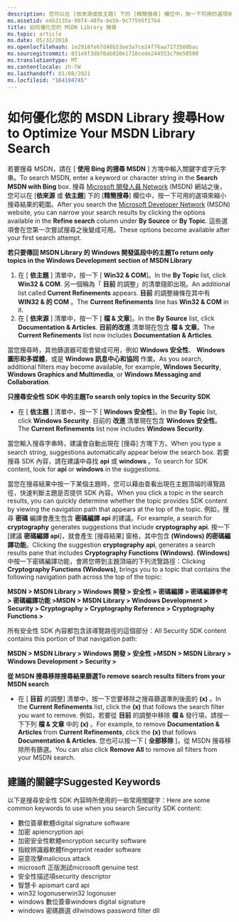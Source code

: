 ```yaml
---
description: 您可以在 [依來源或依主題] 下的 [精簡搜尋] 欄位中，按一下可用的選項來縮小搜尋結果的範圍。
ms.assetid: e4b3135a-98f4-48fe-be5b-9c77595f27b4
title: 如何優化您的 MSDN Library 搜尋
ms.topic: article
ms.date: 05/31/2018
ms.openlocfilehash: 1e2918fe67d48b53ee3a7ce24f76aa7173560bac
ms.sourcegitcommit: 831e8f3db78ab820e1710cede244553c70e50500
ms.translationtype: MT
ms.contentlocale: zh-TW
ms.lasthandoff: 01/08/2021
ms.locfileid: "104194745"
---
```

# <a name="how-to-optimize-your-msdn-library-search"></a><span data-ttu-id="f0f38-103">如何優化您的 MSDN Library 搜尋</span><span class="sxs-lookup"><span data-stu-id="f0f38-103">How to Optimize Your MSDN Library Search</span></span>

<span data-ttu-id="f0f38-104">若要搜尋 MSDN，請在 [ **使用 Bing 的搜尋 MSDN** ] 方塊中輸入關鍵字或字元字串。</span><span class="sxs-lookup"><span data-stu-id="f0f38-104">To search MSDN, enter a keyword or character string in the **Search MSDN with Bing** box.</span></span> <span data-ttu-id="f0f38-105">搜尋 [Microsoft 開發人員 Network](https://msdn.microsoft.com/default.aspx) (MSDN) 網站之後，您可以在 [**依來源** 或 **依主題**] 下的 [**精簡搜尋**] 欄位中，按一下可用的選項來縮小搜尋結果的範圍。</span><span class="sxs-lookup"><span data-stu-id="f0f38-105">After you search the [Microsoft Developer Network](https://msdn.microsoft.com/default.aspx) (MSDN) website, you can narrow your search results by clicking the options available in the **Refine search** column under **By Source** or **By Topic**.</span></span> <span data-ttu-id="f0f38-106">這些選項會在您第一次嘗試搜尋之後變成可用。</span><span class="sxs-lookup"><span data-stu-id="f0f38-106">These options become available after your first search attempt.</span></span>

<span data-ttu-id="f0f38-107">**若只要傳回 MSDN Library 的 Windows 開發區段中的主題**</span><span class="sxs-lookup"><span data-stu-id="f0f38-107">**To return only topics in the Windows Development section of MSDN Library**</span></span>

1.  <span data-ttu-id="f0f38-108">在 [ **依主題** ] 清單中，按一下 [ **Win32 & COM**]。</span><span class="sxs-lookup"><span data-stu-id="f0f38-108">In the **By Topic** list, click **Win32 & COM**.</span></span> <span data-ttu-id="f0f38-109">另一個稱為「 **目前** 的調整」的清單隨即出現。</span><span class="sxs-lookup"><span data-stu-id="f0f38-109">An additional list called **Current Refinements** appears.</span></span> <span data-ttu-id="f0f38-110">**目前** 的調整線條在其中有 **WIN32 & 的 COM** 。</span><span class="sxs-lookup"><span data-stu-id="f0f38-110">The **Current Refinements** line has **Win32 & COM** in it.</span></span>
2.  <span data-ttu-id="f0f38-111">在 [ **依來源** ] 清單中，按一下 [ **檔 & 文章**]。</span><span class="sxs-lookup"><span data-stu-id="f0f38-111">In the **By Source** list, click **Documentation & Articles**.</span></span> <span data-ttu-id="f0f38-112">**目前的改進** 清單現在包含 **檔 & 文章**。</span><span class="sxs-lookup"><span data-stu-id="f0f38-112">The **Current Refinements** list now includes **Documentation & Articles**.</span></span>

<span data-ttu-id="f0f38-113">當您搜尋時，其他篩選器可能會變成可用，例如 **Windows 安全性**、 **Windows 圖形和多媒體**，或是 **Windows 訊息中心和協同** 作業。</span><span class="sxs-lookup"><span data-stu-id="f0f38-113">As you search, additional filters may become available, for example, **Windows Security**, **Windows Graphics and Multimedia**, or **Windows Messaging and Collaboration**.</span></span>

<span data-ttu-id="f0f38-114">**只搜尋安全性 SDK 中的主題**</span><span class="sxs-lookup"><span data-stu-id="f0f38-114">**To search only topics in the Security SDK**</span></span>

-   <span data-ttu-id="f0f38-115">在 [ **依主題** ] 清單中，按一下 [ **Windows 安全性**]。</span><span class="sxs-lookup"><span data-stu-id="f0f38-115">In the **By Topic** list, click **Windows Security**.</span></span> <span data-ttu-id="f0f38-116">目前的 **改進** 清單現在包含 **Windows 安全性**。</span><span class="sxs-lookup"><span data-stu-id="f0f38-116">The **Current Refinements** list now includes **Windows Security**.</span></span>

<span data-ttu-id="f0f38-117">當您輸入搜尋字串時，建議會自動出現在 [搜尋] 方塊下方。</span><span class="sxs-lookup"><span data-stu-id="f0f38-117">When you type a search string, suggestions automatically appear below the search box.</span></span> <span data-ttu-id="f0f38-118">若要搜尋 SDK 內容，請在建議中尋找 **api** 或 **windows** 。</span><span class="sxs-lookup"><span data-stu-id="f0f38-118">To search for SDK content, look for **api** or **windows** in the suggestions.</span></span>

<span data-ttu-id="f0f38-119">當您在搜尋結果中按一下某個主題時，您可以藉由查看出現在主題頂端的導覽路徑，快速判斷主題是否提供 SDK 內容。</span><span class="sxs-lookup"><span data-stu-id="f0f38-119">When you click a topic in the search results, you can quickly determine whether the topic provides SDK content by viewing the navigation path that appears at the top of the topic.</span></span> <span data-ttu-id="f0f38-120">例如，搜尋 **密碼** 編譯會產生包含 **密碼編譯 api** 的建議。</span><span class="sxs-lookup"><span data-stu-id="f0f38-120">For example, a search for **cryptography** generates suggestions that include **cryptography api**.</span></span> <span data-ttu-id="f0f38-121">按一下 [建議 **密碼編譯 api**]，就會產生 [搜尋結果] 窗格，其中包含 **(Windows) 的密碼編譯功能**。</span><span class="sxs-lookup"><span data-stu-id="f0f38-121">Clicking the suggestion **cryptography api**, generates a search results pane that includes **Cryptography Functions (Windows)**.</span></span> <span data-ttu-id="f0f38-122">**(Windows)** 中按一下密碼編譯功能，會將您帶到主題頂端的下列流覽路徑：</span><span class="sxs-lookup"><span data-stu-id="f0f38-122">Clicking **Cryptography Functions (Windows)**, brings you to a topic that contains the following navigation path across the top of the topic:</span></span>

<span data-ttu-id="f0f38-123">**MSDN > MSDN Library > Windows 開發 > 安全性 > 密碼編譯 > 密碼編譯參考 > 密碼編譯功能 >**</span><span class="sxs-lookup"><span data-stu-id="f0f38-123">**MSDN > MSDN Library > Windows Development > Security > Cryptography > Cryptography Reference > Cryptography Functions >**</span></span>

<span data-ttu-id="f0f38-124">所有安全性 SDK 內容都包含該導覽路徑的這個部分：</span><span class="sxs-lookup"><span data-stu-id="f0f38-124">All Security SDK content contains this portion of that navigation path:</span></span>

<span data-ttu-id="f0f38-125">**MSDN > MSDN Library > Windows 開發 > 安全性 >**</span><span class="sxs-lookup"><span data-stu-id="f0f38-125">**MSDN > MSDN Library > Windows Development > Security >**</span></span>

<span data-ttu-id="f0f38-126">**從 MSDN 搜尋移除搜尋結果篩選**</span><span class="sxs-lookup"><span data-stu-id="f0f38-126">**To remove search results filters from your MSDN search**</span></span>

-   <span data-ttu-id="f0f38-127">在 [ **目前** 的調整] 清單中，按一下您要移除之搜尋篩選準則後面的 **(x)** 。</span><span class="sxs-lookup"><span data-stu-id="f0f38-127">In the **Current Refinements** list, click the **(x)** that follows the search filter you want to remove.</span></span> <span data-ttu-id="f0f38-128">例如，若要從 **目前** 的調整中移除 **檔 &** 發行項，請按一下下列 **檔 & 文章** 中的 **(x)** 。</span><span class="sxs-lookup"><span data-stu-id="f0f38-128">For example, to remove **Documentation & Articles** from **Current Refinements**, click the **(x)** that follows **Documentation & Articles**.</span></span> <span data-ttu-id="f0f38-129">您也可以按一下 [ **全部移除** ]，從 MSDN 搜尋移除所有篩選。</span><span class="sxs-lookup"><span data-stu-id="f0f38-129">You can also click **Remove All** to remove all filters from your MSDN search.</span></span>

## <a name="suggested-keywords"></a><span data-ttu-id="f0f38-130">建議的關鍵字</span><span class="sxs-lookup"><span data-stu-id="f0f38-130">Suggested Keywords</span></span>

<span data-ttu-id="f0f38-131">以下是搜尋安全性 SDK 內容時所使用的一些常用關鍵字：</span><span class="sxs-lookup"><span data-stu-id="f0f38-131">Here are some common keywords to use when you search Security SDK content:</span></span>

-   <span data-ttu-id="f0f38-132">數位簽章軟體</span><span class="sxs-lookup"><span data-stu-id="f0f38-132">digital signature software</span></span>
-   <span data-ttu-id="f0f38-133">加密 api</span><span class="sxs-lookup"><span data-stu-id="f0f38-133">encryption api</span></span>
-   <span data-ttu-id="f0f38-134">加密安全性軟體</span><span class="sxs-lookup"><span data-stu-id="f0f38-134">encryption security software</span></span>
-   <span data-ttu-id="f0f38-135">指紋辨識器軟體</span><span class="sxs-lookup"><span data-stu-id="f0f38-135">fingerprint reader software</span></span>
-   <span data-ttu-id="f0f38-136">惡意攻擊</span><span class="sxs-lookup"><span data-stu-id="f0f38-136">malicious attack</span></span>
-   <span data-ttu-id="f0f38-137">microsoft 正版測試</span><span class="sxs-lookup"><span data-stu-id="f0f38-137">microsoft genuine test</span></span>
-   <span data-ttu-id="f0f38-138">安全性描述項</span><span class="sxs-lookup"><span data-stu-id="f0f38-138">security descriptor</span></span>
-   <span data-ttu-id="f0f38-139">智慧卡 api</span><span class="sxs-lookup"><span data-stu-id="f0f38-139">smart card api</span></span>
-   <span data-ttu-id="f0f38-140">win32 logonuser</span><span class="sxs-lookup"><span data-stu-id="f0f38-140">win32 logonuser</span></span>
-   <span data-ttu-id="f0f38-141">windows 數位簽章</span><span class="sxs-lookup"><span data-stu-id="f0f38-141">windows digital signature</span></span>
-   <span data-ttu-id="f0f38-142">windows 密碼篩選 dll</span><span class="sxs-lookup"><span data-stu-id="f0f38-142">windows password filter dll</span></span>

 

 



